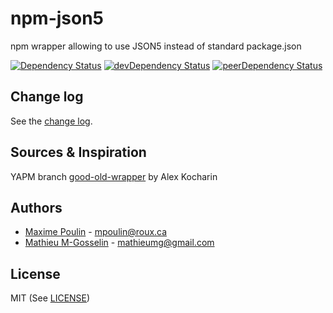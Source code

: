 # npm-json5

npm wrapper allowing to use JSON5 instead of standard package.json

[![Dependency Status][deps-badge]][deps]
[![devDependency Status][dev-deps-badge]][dev-deps]
[![peerDependency Status][peer-deps-badge]][peer-deps]

## Change log
See the [change log](https://github.com/wiredmax/npm-json5/blob/master/CHANGELOG.md).

## Sources & Inspiration
YAPM branch [good-old-wrapper](https://github.com/rlidwka/yapm/tree/good-old-wrapper/) by Alex Kocharin

## Authors
- [Maxime Poulin](https://github.com/wiredmax) - <mpoulin@roux.ca>
- [Mathieu M-Gosselin](https://github.com/mathieumg) - <mathieumg@gmail.com>

## License
MIT (See [LICENSE](https://github.com/wiredmax/npm-json5/blob/master/LICENSE))

[deps-badge]: https://david-dm.org/wiredmax/npm-json5.svg
[deps]: https://david-dm.org/wiredmax/npm-json5

[dev-deps-badge]: https://david-dm.org/wiredmax/npm-json5/dev-status.svg
[dev-deps]: https://david-dm.org/wiredmax/npm-json5#info=devDependencies

[peer-deps-badge]: https://david-dm.org/wiredmax/npm-json5/peer-status.svg
[peer-deps]: https://david-dm.org/wiredmax/npm-json5#info=peerDependencies
